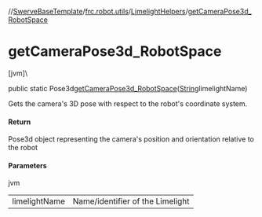 //[SwerveBaseTemplate](../../../index.md)/[frc.robot.utils](../index.md)/[LimelightHelpers](index.md)/[getCameraPose3d_RobotSpace](get-camera-pose3d_-robot-space.md)

# getCameraPose3d_RobotSpace

[jvm]\

public static Pose3d[getCameraPose3d_RobotSpace](get-camera-pose3d_-robot-space.md)([String](https://docs.oracle.com/javase/8/docs/api/java/lang/String.html)limelightName)

Gets the camera's 3D pose with respect to the robot's coordinate system.

#### Return

Pose3d object representing the camera's position and orientation relative to the robot

#### Parameters

jvm

| | |
|---|---|
| limelightName | Name/identifier of the Limelight |
